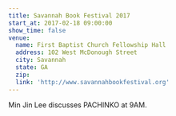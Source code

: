 ```yaml
---
title: Savannah Book Festival 2017
start_at: 2017-02-18 09:00:00
show_time: false
venue:
  name: First Baptist Church Fellowship Hall
  address: 102 West McDonough Street
  city: Savannah
  state: GA
  zip:
  link: 'http://www.savannahbookfestival.org'
---
```



Min Jin Lee discusses PACHINKO at 9AM.